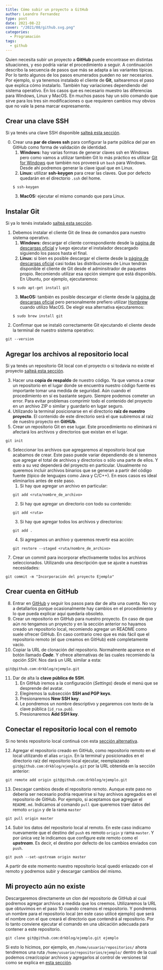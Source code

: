 ```yaml
---
title: Cómo subir un proyecto a GitHub
author: Leandro Fernandez
type: post
date: 2021-08-22
cover: "/2021/08/github.svg.png"
categories:
  - Programación
tags:
  - github
---
```


Quien necesita subir un proyecto a **GitHub** puede encontrase en distintas situaciones, y eso podría variar el procedimiento a seguir.
A continuación describo la secuencia de pasos que más se adapta a las variantes típicas.
Por lo tanto algunos de los pasos enumerados pueden no ser necesarios. Por ejemplo, si ya tenemos instalado el cliente de **Git**, saltearemos el paso que explica cómo instalarlo. También hay variaciones dependiendo del sistema operativo. En los casos que es necesario muestro las diferencias para Windows, Linux y MacOS. En muchos pasos hay un sólo comando que sirve para los tres sin modificaciones o que requieren cambios muy obvios que no vale la pena marcar expresamente.

## Crear una clave SSH

Si ya tenés una clave SSH disponible [salteá esta sección](#instalar-git).

0. Crear una **par de claves ssh** para configurar la parte pública del par en GitHub como forma de validación de identidad.
    1. **Windows:** hay varias formas de generar claves ssh en Windows pero como vamos a utilizar también Git lo más práctico es utilizar [Git for Windows](https://gitforwindows.org/) que también nos proveerá un `bash` para Windows. Desde ahí podremos generar la clave igual que en Linux.
    2. **Linux:** utilizar **ssh-keygen** para crear las claves. Que por defecto quedarán en el directorio `.ssh` del home. 
    ```
    $ ssh-keygen
    ```
    3. **MacOS:** ejecutar el mismo comando que para Linux.

## Instalar Git

Si ya lo tenés instalado [salteá esta sección](#agregar-los-archivos-al-repositorio-local).

1. Debemos instalar el cliente Git de línea de comandos para nuestro sistema operativo.
    1. **Windows:** descargar el cliente correspondiente desde la [página de descargas oficial](https://git-scm.com/downloads) y luego ejecutar el instalador descargado siguiendo los pasos hasta el final.
    2. **Linux:** si bien es posible descargar el cliente desde la [página de descargas oficial](https://git-scm.com/downloads) casi todas las distribuciones de Linux tendrán disponible el cliente de Git desde el adminsitrador de paquetes propio. Recomiendo utilizar esa opción siempre que está disponibls. En Ubuntu, por ejemplo, ejecutaremos:
    ```
    $ sudo apt-get install git
    ```
    3. **MacOS:** también es posible descargar el cliente desde la [página de descargas oficial](https://git-scm.com/downloads) pero personalmente prefiero utilizar [Hombrew](https://brew.sh/) cuando utilizo MacOS. De elegir esa alternativa ejecutaremos:
    ```
    $ sudo brew install git
    ```
2. Confirmar que se instaló correctamente Git ejecutando el cliente desde la terminal de nuestro sistema operativo:
```
git --version
```

## Agregar los archivos al repositorio local

Si ya tenés un repositorio Git local con el proyecto o si todavía no existe el proyecto [salteá esta sección](#crear-cuenta-en-github).

3. Hacer una **copia de respaldo** de nuestro código. Ya que vamos a crear un repositorio en el lugar donde se encuentra nuestro código fuente es importante tomar una medida de seguridad. Aún cuando el procedimiento en sí es bastante seguro. Siempre podemos cometer un error. Para evitar problemas comprimir todo el contenido del proyecto en un archivo ZIP o similar y guardarlo en lugar seguro.
4. Utilizando la terminal posicionarse en el directorio **raíz de nuestro proyecto**. El contenido de este directorio será el que subiremos al raíz de nuestro proyecto en **GitHUb**.
5. Crear un repositorio Git en ese lugar. Este procedimiento no eliminará ni afectará los archivos y directorios que existan en el lugar.
```
git init
```
6. Seleccionar los archivos que agregaremos al repositorio local que acabamos de crear. Este paso puede variar dependiendo de si tenemos que agregar el total de archivos y directorios o sólo una parte de ellos. Y esto a su vez dependerá del proyecto en particular. Usualmente no queremos incluir archivos binarios que se generan a partir del código fuente (típico de lenguajes como Java y C/C++). En esos casos es ideal eliminarlos antes de este paso.
    1. Si hay que agregar un archivo en particular:
    ```
    git add <ruta/nombre_de_archivo>
    ```
    2. Si hay que agregar un directorio con todo su contenido:
    ```
    git add <ruta>
    ```
    3. Si hay que agregar todos los archivos y directorios:
    ```
    git add .
    ```
    4. Si agregamos un archivo y queremos revertir esa acción:
    ```
    git restore --staged <ruta/nombre_de_archivo>
    ```
7. Crear un commit para incorporar efectivamente todos los archivos seleccionados. Utilizando una descripción que se ajuste a nuestras necesidades:
```
git commit -m "Incorporación del proyecto Ejemplo"
```

## Crear cuenta en GitHub

8. Entrar en [GitHub](https://github.com/) y seguir los pasos para dar de alta una cuenta. No voy a detallarlos porque ocasionalmente hay cambios en el procedimiento y lo que pueda explicar aquí quedaría obsoleto.
9. Crear un repositorio en GitHub para nuestro proyecto. En caso de que aún no tengamos un proyecto y en la sección anterior no hayamos creado un repositorio local, recomiendo agregar un README como suele ofrecer GitHub. En caso contrario creo que es más fácil que el repositorio remoto (el que creamos en GitHub) esté completamente vacío.
10. Copiar la URL de clonación del repositorio. Normalmente aparece en el botón llamado ***Code***. Y ofrece alternativas de las cuales recomiendo la opción _SSH_. Nos dará un URL similar a esta:
```
git@github.com:drkblog/ejemplo.git
```
11. Dar de alta la **clave pública de SSH**. 
    1. En GitHub iremos a la configuración (_Settings_) desde el menú que se desprende del avatar.
    2. Elegiremos la subsección **SSH and PGP keys**.
    3. Presionaremos **New SSH key**.
    4. Le pondremos un nombre descriptivo y pegaremos con texto de la clave pública (`id_rsa.pub`).
    5. Presionaremos **Add SSH key**.

## Conectar el repositorio local con el remoto

Si no tenés repositorio local continuá con esta [sección alternativa](#mi-proyecto-aún-no-existe).

12. Agregar el repositorio creado en GitHub, como repositorio remoto en el local utilizando el alias `origin`. En la terminal y posicionados en el directorio raíz del repositorio local ejecutar, reemplazando `git@github.com:drkblog/ejemplo.git` por la URL obtenida en la sección anterior:
```
git remote add origin git@github.com:drkblog/ejemplo.git
```
13. Descagar cambios desde el repositorio remoto. Aunque este paso no debería ser necesario podría requerirse si hay archivos agregados en el repositorio de GitHub. Por ejemplo, si aceptamos que agregue el `README.md`. Indicamos al comando `pull` que queremos traer datos del remoto `origin` y de la rama `master`
```
git pull origin master
```
14. Subir los datos del repositorio local al remoto. En este caso indicamo nuevamente que el destino del `push` es remoto `origin` y rama `master`. Y por única vez le indicamos que configure este remoto como el ***upstream***. Es decir, el destino por defecto de los cambios enviados con `push`.
```
git push --set-upstream origin master
```

A partir de este momento nuestro repositorio local quedó enlazado con el remoto y podremos subir y descargar cambios del mismo.

## Mi proyecto aún no existe

Descargaremos directamente un clon del repositorio de GitHub al cual podremos agregar archivos a medida que los creemos. Utilizaremos la URL que obtuvimos en el paso 10 cuando creamos el respositorio. Y pondremos un nombre para el repositorio local (en este caso utilicé ejemplo) que será el nombre con el que creará el directorio que contendrá al repositorio. Por lo tanto conviene ejecutar el comando en una ubicación adecuada para contener a este repositorio.

```
git clone git@github.com:drkblog/ejemplo.git ejemplo
```

Si esto lo hicimos, por ejemplo, en `/home/usuario/repositorios/` ahora tendremos una ruta `/home/usuario/repositorios/ejemplo/` dentro de la cual podemos crear/copiar archivos y agregarlos al control de versiones tal como se explica en [esta sección](#agregar-los-archivos-al-repositorio-local).
